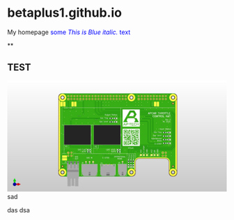 # betaplus1.github.io
My homepage
<span style="color:blue">some *This is Blue italic.* text</span>

**

## TEST

![UGIBUGI](https://github.com/betaplus1/betaplus1.github.io/blob/main/apcar_throttle_pcb.jpg?raw=true)
sad

das
dsa
